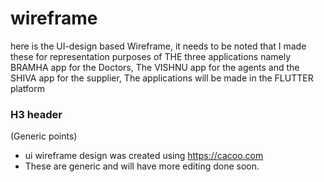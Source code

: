 # wireframe
here is the UI-design based Wireframe, it needs to be noted that I made these for representation purposes of THE three applications namely BRAMHA app for the Doctors, The VISHNU app for the agents and the SHIVA app for the supplier, The applications will be made in the FLUTTER platform

### H3 header
(Generic points)
- ui wireframe design was created using https://cacoo.com
- These are generic and will have more editing done soon.
